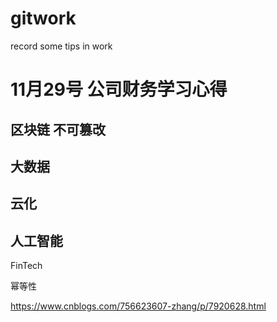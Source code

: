 # gitwork
record some tips in work

# 11月29号 公司财务学习心得
## 区块链  不可篡改
## 大数据
## 云化
## 人工智能

FinTech

幂等性

https://www.cnblogs.com/756623607-zhang/p/7920628.html


